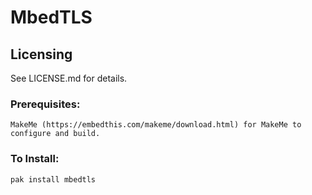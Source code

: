 MbedTLS
===

Licensing
---
See LICENSE.md for details.

### Prerequisites:
    MakeMe (https://embedthis.com/makeme/download.html) for MakeMe to configure and build.

### To Install:

    pak install mbedtls
